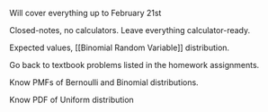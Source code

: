 Will cover everything up to February 21st

Closed-notes, no calculators. Leave everything calculator-ready.

Expected values, [[Binomial Random Variable]] distribution.

Go back to textbook problems listed in the homework assignments.

Know PMFs of Bernoulli and Binomial distributions.

Know PDF of Uniform distribution